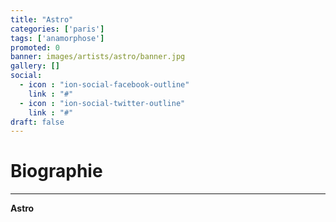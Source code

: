 ```yaml
---
title: "Astro"
categories: ['paris']
tags: ['anamorphose']
promoted: 0
banner: images/artists/astro/banner.jpg
gallery: []
social:
  - icon : "ion-social-facebook-outline"
    link : "#"
  - icon : "ion-social-twitter-outline"
    link : "#"
draft: false
---
```


# Biographie
---

**Astro**
